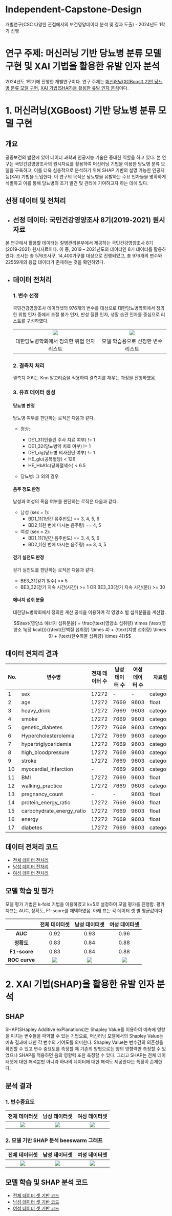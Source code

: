 # Independent-Capstone-Design
개별연구(CSC 다양한 관점에서의 보건영양데이터 분석 및 결과 도출) - 2024년도 1학기 진행

# 연구 주제: 머신러닝 기반 당뇨병 분류 모델 구현 및 XAI 기법을 활용한 유발 인자 분석

2024년도 1학기에 진행한 개별연구이다. 연구 주제는 [머신러닝(XGBoost) 기반 당뇨병 분류 모델 구현](#1-머신러닝xgboost-기반-당뇨병-분류-모델-구현), [XAI 기법(SHAP)을 활용한 유발 인자 분석](#2-xai-기법shap을-활용한-유발-인자-분석)이다.


# 1. 머신러닝(XGBoost) 기반 당뇨병 분류 모델 구현
## **개요**
공중보건의 발전에 있어 데이터 과학과 인공지능 기술은 중대한 역할을 하고 있다. 본 연구는 국민건강영양조사의 원시자료를 활용하여 머신러닝 기법을 이용한 당뇨병 분류 모델을 구축하고, 이를 더욱 심층적으로 분석하기 위해 SHAP 기반의 설명 가능한 인공지능(XAI) 기법을 도입한다. 이 연구의 목적은 당뇨병을 유발하는 주요 인자들을 명확하게 식별하고 이를 통해 당뇨병의 조기 발견 및 관리에 기여하고자 하는 데에 있다.

## **선정 데이터 및 전처리**

- ## 선정 데이터: 국민건강영양조사 8기(2019-2021) 원시자료

본 연구에서 활용할 데이터는 질병관리본부에서 제공하는 국민건강영양조사 8기(2019-2021) 원시자료이다. 이 중, 2019 – 2021년도의 데이터인 8기 데이터를 활용하였다. 조사는 총 576조사구, 14,400가구를 대상으로 진행되었고, 총 976개의 변수와 22559개의 응답 데이터가 존재하는 것을 확인하였다.

- ## 데이터 전처리

    ### 1. 변수 선정
    국민건강영양조사 데이터셋의 976개의 변수를 대상으로 대한당뇨병학회에서 정의한 위험 인자 중에서 조절 불가 인자, 만성 질환 인자, 생활 습관 인자를 중심으로 리스트를 구성하였다.

    |||
    | :---: | :---: |
    | <img src="./images/var_select.png"> | <img src="./images/var_set.png"> | 
    | 대한당뇨병학회에서 정의한 위험 인자 리스트 | 모델 학습용으로 선정한 변수 리스트 |  

    ### 2. 결측치 처리
    결측치 처리는 Knn 알고리즘을 적용하여 결측치를 채우는 과정을 진행하였음.

    ### 3. 유효 데이터 생성

    #### 당뇨병 판정
    당뇨병 여부를 판단하는 로직은 다음과 같다.
    
    - 정상: 
        - DE1_31(인슐린 주사 치료 여부) != 1
        - DE1_32(당뇨병약 치료 여부) != 1
        - DE1_dg(당뇨병 의사진단 여부) != 1 
        - HE_glu(공복혈당) < 126 
        - HE_HbA1c(당화혈색소) < 6.5

    - 당뇨병: 그 외의 경우

    #### 음주 정도 판정
    남성과 여성의 폭음 여부를 판단하는 로직은 다음과 같다.

    - 남성 (sex = 1):
        - BD1_11(1년간 음주빈도) == 3, 4, 5, 6
        - BD2_1(한 번에 마시는 음주량) == 4, 5
    - 여성 (sex = 2):
        - BD1_11(1년간 음주빈도) == 3, 4, 5, 6
        - BD2_1(한 번에 마시는 음주량) == 3, 4, 5

    #### 걷기 실천도 판정
    걷기 실천도를 판단하는 로직은 다음과 같다.

    - BE3_31(걷기 일수) >= 5
    - BE3_32(걷기 지속 시간(시간)) >= 1 OR BE3_33(걷기 지속 시간(분)) >= 30

    #### 에너지 섭취 분율
    대한당뇨병학회에서 정의한 계산 공식을 이용하여 각 영양소 별 섭취분율을 계산함.

    $$\text{영양소 에너지 섭취분율} = \frac{\text{영양소 섭취량} \times (\text{영양소 1g당 kcal})}{(\text{단백질 섭취량} \times 4) + (\text{지방 섭취량} \times 9) + (\text{탄수화물 섭취량} \times 4)}$$

## **데이터 전처리 결과** 

| No. | 변수명                    | 전체 데이터 수 | 남성 데이터 수 | 여성 데이터 수 | 자료형    |
|-----|--------------------------|----------------|----------------|----------------|-----------|
| 1   | sex                      | 17272          | -              | -              | category  |
| 2   | age                      | 17272          | 7669           | 9603           | float     |
| 3   | heavy_drink              | 17272          | 7669           | 9603           | category  |
| 4   | smoke                    | 17272          | 7669           | 9603           | category  |
| 5   | genetic_diabetes         | 17272          | 7669           | 9603           | category  |
| 6   | Hypercholesterolemia     | 17272          | 7669           | 9603           | category  |
| 7   | hypertriglyceridemia     | 17272          | 7669           | 9603           | category  |
| 8   | high_bloodpressure       | 17272          | 7669           | 9603           | category  |
| 9   | stroke                   | 17272          | 7669           | 9603           | category  |
| 10  | myocardial_infarction    | -              | 7669           | 9603           | category  |
| 11  | BMI                      | 17272          | 7669           | 9603           | float     |
| 12  | walking_practice         | 17272          | 7669           | 9603           | category  |
| 13  | pregnancy_count          | -              | -              | 9603           | float     |
| 14  | protein_energy_ratio     | 17272          | 7669           | 9603           | float     |
| 15  | carbohydrate_energy_ratio| 17272          | 7669           | 9603           | float     |
| 16  | energy                   | 17272          | 7669           | 9603           | float     |
| 17  | diabetes                 | 17272          | 7669           | 9603           | category  |


## **데이터 전처리 코드**

- [전체 데이터 전처리](code/final_data_preprocessing.ipynb)
- [남성 데이터 전처리](code/final_data_preprocessing_man.ipynb)
- [여성 데이터 전처리](code/final_data_preprocessing_woman.ipynb)

## **모델 학습 및 평가**
모델 평가 기법은 k-fold 기법을 이용하였고 k=5로 설정하여 모델 평가를 진행함. 평가 지표는 AUC, 정확도, F1-score를 채택하였음. 아래 표는 각 데이터 셋 별 평균값이다.

|  | 전체 데이터셋 | 남성 데이터셋 | 여성 데이터셋 |
| :-------: | :-----: | :-----: | :-----: |
| **AUC** | 0.92 | 0.93 | 0.96 |
| **정확도** | 0.83 | 0.84 | 0.88 |
| **F1-score** | 0.83 | 0.84 | 0.88 |
| **ROC curve** | <img src="./images/roc_global.png"> | <img src="./images/roc_man.png"> | <img src="./images/roc_woman.png"> |

# 2. XAI 기법(SHAP)을 활용한 유발 인자 분석

## **SHAP**
SHAP(SHapley Additive exPlanations)는 Shapley Value를 이용하여 예측에 영향을 미치는 변수들을 파악할 수 있는 기법으로, 머신러닝 모델에서의 Shapley Value는 예측 결과에 대한 각 변수의 기여도를 의미한다. Shapley Value는 변수간의 의존성을 확인할 수 있고 변수 중요도를 측정할 때 기존의 방법으로는 양의 영향력만 측정할 수 있었으나 SHAP를 적용하면 음의 영향력 또한 측정할 수 있다. 그리고 SHAP는 전체 데이터셋에 대한 해석뿐만 아니라 하나의 데이터에 대한 해석도 제공한다는 특징이 존재한다.

## **분석 결과**

### 1. 변수중요도

| 전체 데이터셋 | 남성 데이터셋 | 여성 데이터셋 |
| :-----: | :-----: | :-----: |
| <img src="./images/var_importance_global.png"> | <img src="./images/var_importance_man.png"> | <img src="./images/var_importance_woman.png"> |

### 2. 모델 기반 SHAP 분석 beeswarm 그래프

| 전체 데이터셋 | 남성 데이터셋 | 여성 데이터셋 |
| :-----: | :-----: | :-----: |
| <img src="./images/beeswarm_global.png"> | <img src="./images/beeswarm_man.png"> | <img src="./images/beeswarm_woman.png"> |


## **모델 학습 및 SHAP 분석 코드**
- [전체 데이터 셋 기반 코드](code/final_model.ipynb)
- [남성 데이터 셋 기반 코드](code/final_model_man.ipynb)
- [여성 데이터 셋 기반 코드](code/final_model_woman.ipynb)